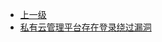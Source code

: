 * [上一级](docs/wy876_poc/)
* [私有云管理平台存在登录绕过漏洞](docs/wy876_poc/%E7%A7%81%E6%9C%89%E4%BA%91%E7%AE%A1%E7%90%86%E5%B9%B3%E5%8F%B0/%E7%A7%81%E6%9C%89%E4%BA%91%E7%AE%A1%E7%90%86%E5%B9%B3%E5%8F%B0%E5%AD%98%E5%9C%A8%E7%99%BB%E5%BD%95%E7%BB%95%E8%BF%87%E6%BC%8F%E6%B4%9E.md)
